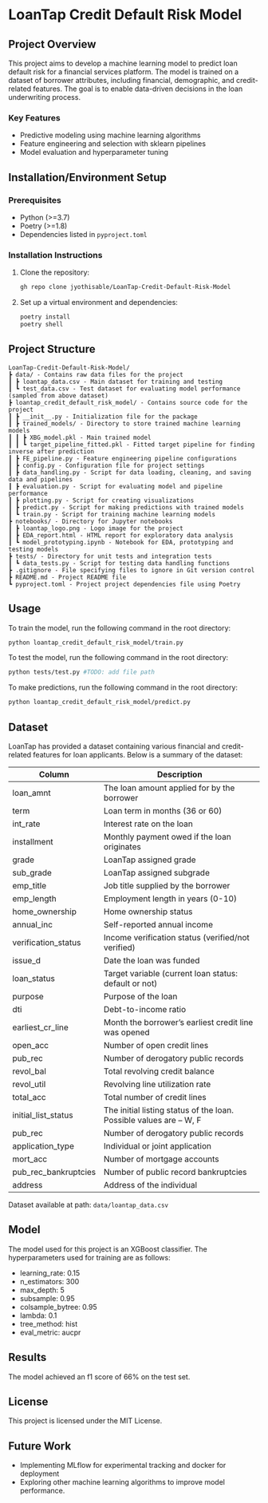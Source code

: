 # LoanTap Credit Default Risk Model

## Project Overview

This project aims to develop a machine learning model to predict loan default risk for a financial services platform. The model is trained on a dataset of borrower attributes, including financial, demographic, and credit-related features. The goal is to enable data-driven decisions in the loan underwriting process.

### Key Features

* Predictive modeling using machine learning algorithms
* Feature engineering and selection with sklearn pipelines
* Model evaluation and hyperparameter tuning

## Installation/Environment Setup

### Prerequisites

* Python (>=3.7)
* Poetry (>=1.8)
* Dependencies listed in `pyproject.toml`

### Installation Instructions

1. Clone the repository:

   ```bash
   gh repo clone jyothisable/LoanTap-Credit-Default-Risk-Model
   ```

2. Set up a virtual environment and dependencies:
  
   ```bash
   poetry install
   poetry shell
   ```

## Project Structure

```ASCI
LoanTap-Credit-Default-Risk-Model/
┣ data/ - Contains raw data files for the project
┃ ┣ loantap_data.csv - Main dataset for training and testing
┃ ┗ test_data.csv - Test dataset for evaluating model performance (sampled from above dataset)
┣ loantap_credit_default_risk_model/ - Contains source code for the project
┃ ┣ __init__.py - Initialization file for the package
┃ ┣ trained_models/ - Directory to store trained machine learning models
┃ ┃ ┣ XBG_model.pkl - Main trained model
┃ ┃ ┗ target_pipeline_fitted.pkl - Fitted target pipeline for finding inverse after prediction
┃ ┣ FE_pipeline.py - Feature engineering pipeline configurations
┃ ┣ config.py - Configuration file for project settings
┃ ┣ data_handling.py - Script for data loading, cleaning, and saving data and pipelines
┃ ┣ evaluation.py - Script for evaluating model and pipeline performance
┃ ┣ plotting.py - Script for creating visualizations
┃ ┣ predict.py - Script for making predictions with trained models
┃ ┗ train.py - Script for training machine learning models
┣ notebooks/ - Directory for Jupyter notebooks
┃ ┣ loantap_logo.png - Logo image for the project
┃ ┣ EDA_report.html - HTML report for exploratory data analysis
┃ ┗ model_prototyping.ipynb - Notebook for EDA, prototyping and testing models
┣ tests/ - Directory for unit tests and integration tests
┃ ┗ data_tests.py - Script for testing data handling functions
┣ .gitignore - File specifying files to ignore in Git version control
┣ README.md - Project README file
┗ pyproject.toml - Project project dependencies file using Poetry
```

## Usage

To train the model, run the following command in the root directory:

```bash
python loantap_credit_default_risk_model/train.py
```

To test the model, run the following command in the root directory:

```bash
python tests/test.py #TODO: add file path
```

To make predictions, run the following command in the root directory:

```bash
python loantap_credit_default_risk_model/predict.py
```

## Dataset

LoanTap has provided a dataset containing various financial and credit-related features for loan applicants. Below is a summary of the dataset:

| Column               | Description                                                        |
|----------------------|--------------------------------------------------------------------|
| loan_amnt            | The loan amount applied for by the borrower                        |
| term                 | Loan term in months (36 or 60)                                     |
| int_rate             | Interest rate on the loan                                          |
| installment          | Monthly payment owed if the loan originates                        |
| grade                | LoanTap assigned grade                                             |
| sub_grade            | LoanTap assigned subgrade                                          |
| emp_title            | Job title supplied by the borrower                                 |
| emp_length           | Employment length in years (0-10)                                  |
| home_ownership       | Home ownership status                                              |
| annual_inc           | Self-reported annual income                                        |
| verification_status  | Income verification status (verified/not verified)                 |
| issue_d              | Date the loan was funded                                           |
| loan_status          | Target variable (current loan status: default or not)              |
| purpose              | Purpose of the loan                                                |
| dti                  | Debt-to-income ratio                                               |
| earliest_cr_line     | Month the borrower’s earliest credit line was opened               |
| open_acc             | Number of open credit lines                                        |
| pub_rec              | Number of derogatory public records                                |
| revol_bal            | Total revolving credit balance                                     |
| revol_util           | Revolving line utilization rate                                    |
| total_acc            | Total number of credit lines                                       |
| initial_list_status  | The initial listing status of the loan. Possible values are – W, F |
| pub_rec              | Number of derogatory public records                                |
| application_type     | Individual or joint application                                    |
| mort_acc             | Number of mortgage accounts                                        |
| pub_rec_bankruptcies | Number of public record bankruptcies                               |
| address              | Address of the individual                                          |

Dataset available at path: `data/loantap_data.csv`

## Model

The model used for this project is an XGBoost classifier. The hyperparameters used for training are as follows:

* learning_rate: 0.15
* n_estimators: 300
* max_depth: 5
* subsample: 0.95
* colsample_bytree: 0.95
* lambda: 0.1
* tree_method: hist
* eval_metric: aucpr

## Results

The model achieved an f1 score of 66% on the test set.

## License

This project is licensed under the MIT License.

## Future Work

* Implementing MLflow for experimental tracking and docker for deployment
* Exploring other machine learning algorithms to improve model performance.
